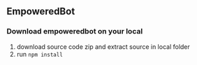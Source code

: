 ## EmpoweredBot

### Download empoweredbot on your local
1. download source code zip and extract source in local folder
2. run `npm install`

